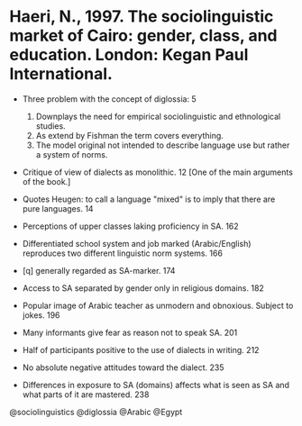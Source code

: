# Haeri, N., 1997. The sociolinguistic market of Cairo: gender, class, and education. London: Kegan Paul International. 

- Three problem with the concept of diglossia: 5
  1. Downplays the need for empirical sociolinguistic and ethnological studies.
  2. As extend by Fishman the term covers everything.
  3. The model original not intended to describe language use but rather a system of norms.

- Critique of view of dialects as monolithic. 12 [One of the main arguments of the book.] 

- Quotes Heugen: to call a language "mixed" is to imply that there are pure languages. 14

- Perceptions of upper classes laking proficiency in SA. 162

- Differentiated school system and job marked (Arabic/English) reproduces two different linguistic norm systems. 166

- [q] generally regarded as SA-marker. 174

- Access to SA separated by gender only in religious domains. 182

- Popular image of Arabic teacher as unmodern and obnoxious. Subject to jokes. 196

- Many informants give fear as reason not to speak SA. 201

- Half of participants positive to the use of dialects in writing. 212

- No absolute negative attitudes toward the dialect. 235

- Differences in exposure to SA (domains) affects what is seen as SA and what parts of it are mastered. 238
 
@sociolinguistics
@diglossia
@Arabic
@Egypt
